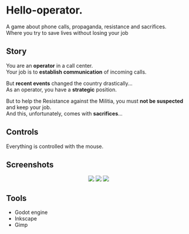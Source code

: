 # Hello-operator.

A game about phone calls, propaganda, resistance and sacrifices.  
Where you try to save lives without losing your job

## Story

You are an **operator** in a call center.  
Your job is to **establish communication** of incoming calls.

But **recent events** changed the country drastically...  
As an operator, you have a **strategic** position.

But to help the Resistance against the Militia, you must **not be suspected** and keep your job.  
And this, unfortunately, comes with **sacrifices**...

## Controls

Everything is controlled with the mouse.

## Screenshots

<p align="center">
  <img src="https://user-images.githubusercontent.com/1422403/50795431-7b238880-12ce-11e9-95c2-5829ce3b3dce.gif"/>
  <img src="https://user-images.githubusercontent.com/1422403/50795434-7ced4c00-12ce-11e9-9c63-a436d7a1b616.png"/>
  <img src="https://user-images.githubusercontent.com/1422403/50795436-7d85e280-12ce-11e9-93e4-4927a7747931.png"/>
</p>

## Tools

- Godot engine
- Inkscape
- Gimp
